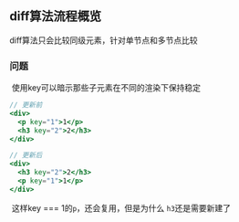 ## diff算法流程概览

diff算法只会比较同级元素，针对单节点和多节点比较

### 问题

​	使用key可以暗示那些子元素在不同的渲染下保持稳定

```jsx
// 更新前
<div>
  <p key="1">1</p>
  <h3 key="2">2</h3>
</div>

// 更新后
<div>
  <h3 key="2">2</h3>
  <p key="1">1</p>
</div>
```

​	这样key === 1的`p`，还会复用，但是为什么 `h3`还是需要新建了

